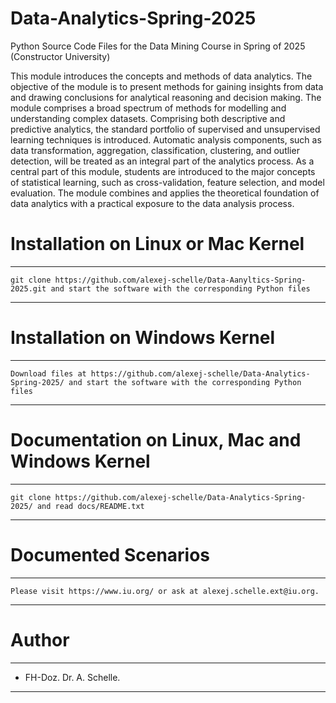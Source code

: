 # Data-Analytics-Spring-2025
Python Source Code Files for the Data Mining Course in Spring of 2025 (Constructor University)

This module introduces the concepts and methods of data analytics. The objective of the module is to present methods for gaining insights from data and drawing conclusions for analytical reasoning and decision making. The module comprises a broad spectrum of methods for modelling and understanding complex datasets. Comprising both descriptive and predictive analytics, the standard portfolio of supervised and unsupervised learning techniques is introduced. Automatic analysis components, such as data transformation, aggregation, classification, clustering, and outlier detection, will be treated as an integral part of the analytics process. As a central part of this module, students are introduced to the major concepts of statistical learning, such as cross-validation, feature selection, and model evaluation. The module combines and applies the theoretical foundation of data analytics with a practical exposure to the data analysis process.

# Installation on Linux or Mac Kernel
**************************************************************************************************************************************
    git clone https://github.com/alexej-schelle/Data-Aanyltics-Spring-2025.git and start the software with the corresponding Python files
**************************************************************************************************************************************

# Installation on Windows Kernel
**************************************************************************************************************************************
    Download files at https://github.com/alexej-schelle/Data-Analytics-Spring-2025/ and start the software with the corresponding Python files
**************************************************************************************************************************************

# Documentation on Linux, Mac and Windows Kernel
**************************************************************************************************************************************
    git clone https://github.com/alexej-schelle/Data-Analytics-Spring-2025/ and read docs/README.txt
**************************************************************************************************************************************

# Documented Scenarios
**************************************************************************************************************************************

    Please visit https://www.iu.org/ or ask at alexej.schelle.ext@iu.org.

**************************************************************************************************************************************

# Author
**************************************************************************************************************************************

   - FH-Doz. Dr. A. Schelle.
  
**************************************************************************************************************************************
